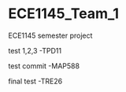 # ECE1145_Team_1
ECE1145 semester project

test 1,2,3 -TPD11

test commit -MAP588

final test -TRE26